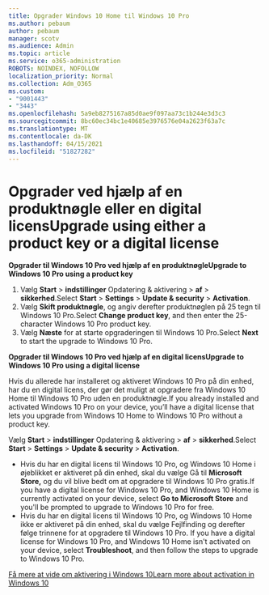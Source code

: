 ```yaml
---
title: Opgrader Windows 10 Home til Windows 10 Pro
ms.author: pebaum
author: pebaum
manager: scotv
ms.audience: Admin
ms.topic: article
ms.service: o365-administration
ROBOTS: NOINDEX, NOFOLLOW
localization_priority: Normal
ms.collection: Adm_O365
ms.custom:
- "9001443"
- "3443"
ms.openlocfilehash: 5a9eb8275167a85d0ae9f097aa73c1b244e3d3c3
ms.sourcegitcommit: 8bc60ec34bc1e40685e3976576e04a2623f63a7c
ms.translationtype: MT
ms.contentlocale: da-DK
ms.lasthandoff: 04/15/2021
ms.locfileid: "51827282"
---
```

# <a name="upgrade-using-either-a-product-key-or-a-digital-license"></a><span data-ttu-id="54ae0-102">Opgrader ved hjælp af en produktnøgle eller en digital licens</span><span class="sxs-lookup"><span data-stu-id="54ae0-102">Upgrade using either a product key or a digital license</span></span>

<span data-ttu-id="54ae0-103">**Opgrader til Windows 10 Pro ved hjælp af en produktnøgle**</span><span class="sxs-lookup"><span data-stu-id="54ae0-103">**Upgrade to Windows 10 Pro using a product key**</span></span>

1. <span data-ttu-id="54ae0-104">Vælg **Start**  >  **indstillinger** Opdatering & aktivering  >  **af**  >  **sikkerhed**.</span><span class="sxs-lookup"><span data-stu-id="54ae0-104">Select **Start** > **Settings** > **Update & security** > **Activation**.</span></span>
2. <span data-ttu-id="54ae0-105">Vælg **Skift produktnøgle**, og angiv derefter produktnøglen på 25 tegn til Windows 10 Pro.</span><span class="sxs-lookup"><span data-stu-id="54ae0-105">Select **Change product key**, and then enter the 25-character Windows 10 Pro product key.</span></span>
3. <span data-ttu-id="54ae0-106">Vælg **Næste** for at starte opgraderingen til Windows 10 Pro.</span><span class="sxs-lookup"><span data-stu-id="54ae0-106">Select **Next** to start the upgrade to Windows 10 Pro.</span></span>

<span data-ttu-id="54ae0-107">**Opgrader til Windows 10 Pro ved hjælp af en digital licens**</span><span class="sxs-lookup"><span data-stu-id="54ae0-107">**Upgrade to Windows 10 Pro using a digital license**</span></span>

<span data-ttu-id="54ae0-108">Hvis du allerede har installeret og aktiveret Windows 10 Pro på din enhed, har du en digital licens, der gør det muligt at opgradere fra Windows 10 Home til Windows 10 Pro uden en produktnøgle.</span><span class="sxs-lookup"><span data-stu-id="54ae0-108">If you already installed and activated Windows 10 Pro on your device, you’ll have a digital license that lets you upgrade from Windows 10 Home to Windows 10 Pro without a product key.</span></span>

<span data-ttu-id="54ae0-109">Vælg **Start**  >  **indstillinger** Opdatering & aktivering  >  **af**  >  **sikkerhed**.</span><span class="sxs-lookup"><span data-stu-id="54ae0-109">Select **Start** > **Settings** > **Update & security** > **Activation**.</span></span>

- <span data-ttu-id="54ae0-110">Hvis du har en digital licens til Windows 10 Pro, og Windows 10 Home i øjeblikket er aktiveret på din enhed, skal du vælge Gå til **Microsoft Store,** og du vil blive bedt om at opgradere til Windows 10 Pro gratis.</span><span class="sxs-lookup"><span data-stu-id="54ae0-110">If you have a digital license for Windows 10 Pro, and Windows 10 Home is currently activated on your device, select **Go to Microsoft Store** and you'll be prompted to upgrade to Windows 10 Pro for free.</span></span>
- <span data-ttu-id="54ae0-111">Hvis du har en digital licens til Windows 10 Pro, og Windows 10 Home ikke er aktiveret på din enhed, skal du vælge Fejlfinding og derefter følge trinnene for at opgradere til Windows 10 Pro. </span><span class="sxs-lookup"><span data-stu-id="54ae0-111">If you have a digital license for Windows 10 Pro, and Windows 10 Home isn't activated on your device, select **Troubleshoot**, and then follow the steps to upgrade to Windows 10 Pro.</span></span>

[<span data-ttu-id="54ae0-112">Få mere at vide om aktivering i Windows 10</span><span class="sxs-lookup"><span data-stu-id="54ae0-112">Learn more about activation in Windows 10</span></span>](https://support.microsoft.com/help/12440)